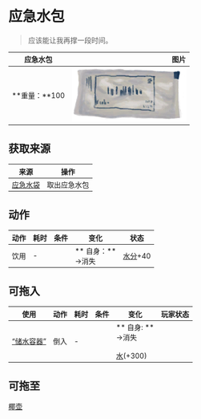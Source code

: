 # 应急水包  
> 应该能让我再撑一段时间。  
  
  应急水包  |   图片   
 ----  |  ----:   
 **重量：**100  |  <img decoding="async" src="Sprite/WaterRation.png" href="a.md" style="max-width:300px;max-height:300px;">   
  
## 获取来源  
来源  |  操作  
----  |  ----  
[应急水袋](WaterRationsPackage.md)  |  取出应急水包  
## 动作  
动作  |  耗时  |  条件  |  变化  |  状态  
----  |  ----  |  ----  |  ----  |  ----  
饮用<br>  |  -  |    |  ** 自身：**<br>→消失  |  [水分](Hydration.md)+40  
## 可拖入  
使用  |  动作  |  耗时  |  条件  |  变化  |  玩家状态  
----  |  ----  |  ----  |  ----  |  ----  |  ----  
[“储水容器”](tag_WaterContainer.md)  |  倒入<br>  |  -  |    |  ** 自身: **<br>→消失<br><br>[水](LQ_Water.md)(+300)  |    
## 可拖至  
[椰壶](CoconutFlask.md)  


<script>document.title="应急水包 - 卡牌生存百科 Card Survival Wiki";</script>